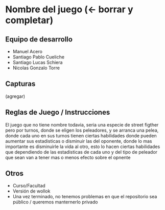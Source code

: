 # Nombre del juego (<- borrar y completar)

## Equipo de desarrollo

- Manuel Acero
- Santiago Pablo Cueliche
- Santiago Lucas Schiera
- Nicolas Gonzalo Torre

## Capturas

(agregar)

## Reglas de Juego / Instrucciones

El juego que no tiene nombre todavia, seria una especie de street figther pero por turnos, donde se eligen los peleadores, y se arranca una pelea, donde cada uno en sus turnos tienen ciertas habilidades donde pueden aumentar sus estadisticas o disminuir las del oponente, donde lo mas importante es disminuirle la vida al otro, esto lo hacen ciertas habilidades que dependiendo de las estadisticas de cada uno y del tipo de peleador que sean van a tener mas o menos efecto sobre el opnente


## Otros

- Curso/Facultad
- Versión de wollok
- Una vez terminado, no tenemos problemas en que el repositorio sea público / queremos manternerlo privado
